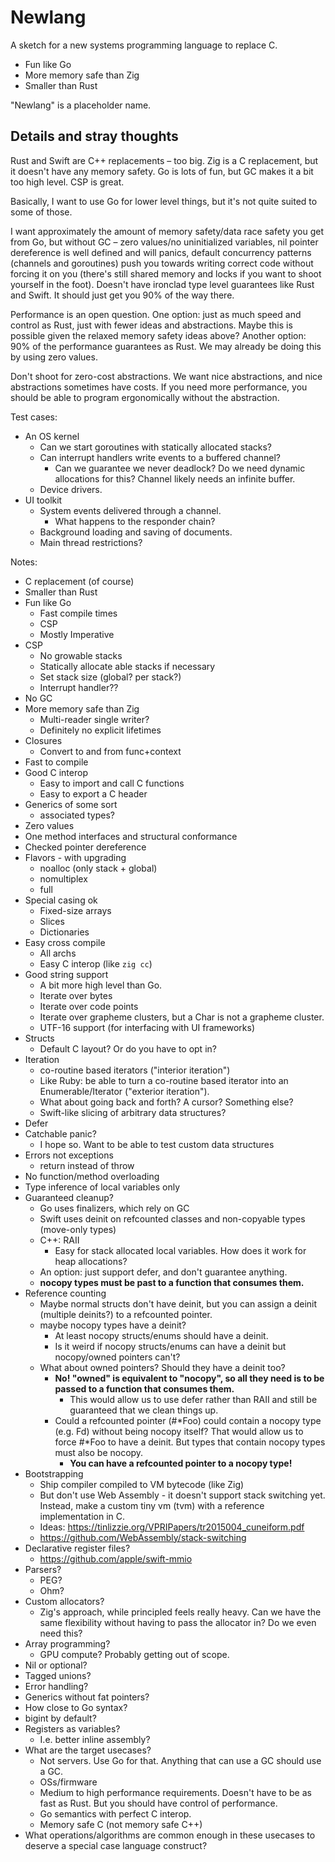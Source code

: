 # Newlang

A sketch for a new systems programming language to replace C.

- Fun like Go
- More memory safe than Zig
- Smaller than Rust

"Newlang" is a placeholder name.

## Details and stray thoughts

Rust and Swift are C++ replacements – too big. Zig is a C replacement, but it doesn't have any memory safety. Go is lots of fun, but GC makes it a bit too high level. CSP is great.

Basically, I want to use Go for lower level things, but it's not quite suited to some of those.

I want approximately the amount of memory safety/data race safety you get from Go, but without GC – zero values/no uninitialized variables, nil pointer dereference is well defined and will panics, default concurrency patterns (channels and goroutines) push you towards writing correct code without forcing it on you (there's still shared memory and locks if you want to shoot yourself in the foot). Doesn't have ironclad type level guarantees like Rust and Swift. It should just get you 90% of the way there.

Performance is an open question. One option: just as much speed and control as Rust, just with fewer ideas and abstractions. Maybe this is possible given the relaxed memory safety ideas above? Another option: 90% of the performance guarantees as Rust. We may already be doing this by using zero values.

Don't shoot for zero-cost abstractions. We want nice abstractions, and nice abstractions sometimes have costs. If you need more performance, you should be able to program ergonomically without the abstraction.

Test cases:
- An OS kernel
    - Can we start goroutines with statically allocated stacks?
    - Can interrupt handlers write events to a buffered channel?
        - Can we guarantee we never deadlock? Do we need dynamic allocations for this? Channel likely needs an infinite buffer.
    - Device drivers.
- UI toolkit
    - System events delivered through a channel.
        - What happens to the responder chain?
    - Background loading and saving of documents.
    - Main thread restrictions?


Notes:

- C replacement (of course)
- Smaller than Rust
- Fun like Go
	- Fast compile times
	- CSP 
	- Mostly Imperative 
- CSP
	- No growable stacks
	- Statically allocate able stacks if necessary 
	- Set stack size (global? per stack?)
	- Interrupt handler??
- No GC
- More memory safe than Zig
	- Multi-reader single writer?
	- Definitely no explicit lifetimes
- Closures
	- Convert to and from func+context
- Fast to compile
- Good C interop
    - Easy to import and call C functions
    - Easy to export a C header
- Generics of some sort
    - associated types?
- Zero values
- One method interfaces and structural conformance
- Checked pointer dereference
- Flavors - with upgrading 
	- noalloc (only stack + global)
	- nomultiplex
	- full
- Special casing ok
	- Fixed-size arrays
	- Slices
	- Dictionaries 
- Easy cross compile
	- All archs
	- Easy C interop (like `zig cc`)
- Good string support
    - A bit more high level than Go.
    - Iterate over bytes
    - Iterate over code points
    - Iterate over grapheme clusters, but a Char is not a grapheme cluster.
    - UTF-16 support (for interfacing with UI frameworks)
- Structs
    - Default C layout? Or do you have to opt in?
- Iteration
    - co-routine based iterators ("interior iteration") 
    - Like Ruby: be able to turn a co-routine based iterator into an Enumerable/Iterator ("exterior iteration").
    - What about going back and forth? A cursor? Something else?
    - Swift-like slicing of arbitrary data structures?
- Defer
- Catchable panic?
    - I hope so. Want to be able to test custom data structures
- Errors not exceptions
    - return instead of throw
- No function/method overloading
- Type inference of local variables only
- Guaranteed cleanup?
    - Go uses finalizers, which rely on GC
    - Swift uses deinit on refcounted classes and non-copyable types (move-only types)
    - C++: RAII
        - Easy for stack allocated local variables. How does it work for heap allocations?
    - An option: just support defer, and don't guarantee anything.
    - **nocopy types must be past to a function that consumes them.**
- Reference counting
    - Maybe normal structs don't have deinit, but you can assign a deinit (multiple deinits?) to a refcounted pointer.
    - maybe nocopy types have a deinit?
        - At least nocopy structs/enums should have a deinit.
        - Is it weird if nocopy structs/enums can have a deinit but nocopy/owned pointers can't?
    - What about owned pointers? Should they have a deinit too?
        - **No! "owned" is equivalent to "nocopy", so all they need is to be passed to a function that consumes them.**
            - This would allow us to use defer rather than RAII and still be guaranteed that we clean things up.
        - Could a refcounted pointer (#*Foo) could contain a nocopy type (e.g. Fd) without being nocopy itself? That would
          allow us to force #*Foo to have a deinit. But types that contain nocopy types must also be nocopy.
            - **You can have a refcounted pointer to a nocopy type!**
- Bootstrapping
    - Ship compiler compiled to VM bytecode (like Zig)
    - But don't use Web Assembly - it doesn't support stack switching yet. Instead, make a custom tiny vm (tvm) with a reference implementation in C.
    - Ideas: https://tinlizzie.org/VPRIPapers/tr2015004_cuneiform.pdf
    - https://github.com/WebAssembly/stack-switching
- Declarative register files?
    - https://github.com/apple/swift-mmio
- Parsers?
    - PEG?
    - Ohm?
- Custom allocators?
    - Zig's approach, while principled feels really heavy. Can we have the same flexibility without having to pass the allocator in? Do we even need this?
- Array programming?
    - GPU compute? Probably getting out of scope.
- Nil or optional?
- Tagged unions?
- Error handling?
- Generics without fat pointers?
- How close to Go syntax?
- bigint by default?
- Registers as variables?
    - I.e. better inline assembly?
- What are the target usecases?
    - Not servers. Use Go for that. Anything that can use a GC should use a GC.
    - OSs/firmware
    - Medium to high performance requirements. Doesn't have to be as fast as Rust. But you should have control of performance.
    - Go semantics with perfect C interop.
    - Memory safe C (not memory safe C++)
- What operations/algorithms are common enough in these usecases to deserve a special case language construct?